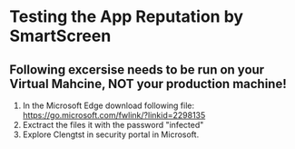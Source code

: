 # Testing the App Reputation by SmartScreen

## Following excersise needs to be run on your Virtual Mahcine, NOT your production machine!


1. In the Microsoft Edge download following file: https://go.microsoft.com/fwlink/?linkid=2298135
2. Exctract the files it with the password "infected"
3. Explore Clengtst in security portal in Microsoft. 

